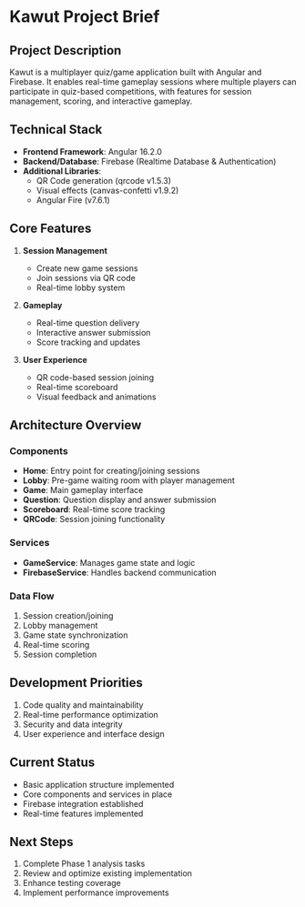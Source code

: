 # Kawut Project Brief

## Project Description
Kawut is a multiplayer quiz/game application built with Angular and Firebase. It enables real-time gameplay sessions where multiple players can participate in quiz-based competitions, with features for session management, scoring, and interactive gameplay.

## Technical Stack
- **Frontend Framework**: Angular 16.2.0
- **Backend/Database**: Firebase (Realtime Database & Authentication)
- **Additional Libraries**:
  - QR Code generation (qrcode v1.5.3)
  - Visual effects (canvas-confetti v1.9.2)
  - Angular Fire (v7.6.1)

## Core Features
1. **Session Management**
   - Create new game sessions
   - Join sessions via QR code
   - Real-time lobby system

2. **Gameplay**
   - Real-time question delivery
   - Interactive answer submission
   - Score tracking and updates

3. **User Experience**
   - QR code-based session joining
   - Real-time scoreboard
   - Visual feedback and animations

## Architecture Overview

### Components
- **Home**: Entry point for creating/joining sessions
- **Lobby**: Pre-game waiting room with player management
- **Game**: Main gameplay interface
- **Question**: Question display and answer submission
- **Scoreboard**: Real-time score tracking
- **QRCode**: Session joining functionality

### Services
- **GameService**: Manages game state and logic
- **FirebaseService**: Handles backend communication

### Data Flow
1. Session creation/joining
2. Lobby management
3. Game state synchronization
4. Real-time scoring
5. Session completion

## Development Priorities
1. Code quality and maintainability
2. Real-time performance optimization
3. Security and data integrity
4. User experience and interface design

## Current Status
- Basic application structure implemented
- Core components and services in place
- Firebase integration established
- Real-time features implemented

## Next Steps
1. Complete Phase 1 analysis tasks
2. Review and optimize existing implementation
3. Enhance testing coverage
4. Implement performance improvements 